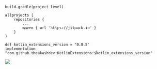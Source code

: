 

```
build.gradle(project level)

allprojects {
    repositories {
        ...
        maven { url 'https://jitpack.io' }
    }
}

def kotlin_extensions_version = "0.0.5"
implementation "com.github.theakashdev:KotlinExtensions:$kotlin_extensions_version"

```

[![](https://jitpack.io/v/theakashdev/KotlinExtensions.svg)](https://jitpack.io/#theakashdev/KotlinExtensions)

